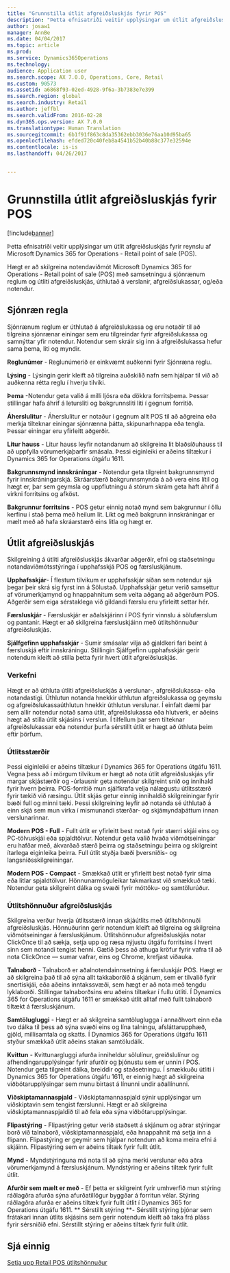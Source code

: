 ```yaml
---
title: "Grunnstilla útlit afgreiðsluskjás fyrir POS"
description: "Þetta efnisatriði veitir upplýsingar um útlit afgreiðsluskjás fyrir reynslu af Microsoft Dynamics 365 for Operations - Retail point of sale (POS)."
author: josaw1
manager: AnnBe
ms.date: 04/04/2017
ms.topic: article
ms.prod: 
ms.service: Dynamics365Operations
ms.technology: 
audience: Application user
ms.search.scope: AX 7.0.0, Operations, Core, Retail
ms.custom: 90573
ms.assetid: a6868f93-02ed-4928-9f6a-3b7383e7e399
ms.search.region: global
ms.search.industry: Retail
ms.author: jeffbl
ms.search.validFrom: 2016-02-28
ms.dyn365.ops.version: AX 7.0.0
ms.translationtype: Human Translation
ms.sourcegitcommit: 6b1f91f863c8da35362ebb3036e76aa10d95ba65
ms.openlocfilehash: efded720c40feb8a4541b52b40b88c377e32594e
ms.contentlocale: is-is
ms.lasthandoff: 04/26/2017


---
```


# <a name="configure-screen-layouts-for-pos"></a>Grunnstilla útlit afgreiðsluskjás fyrir POS

[!include[banner](includes/banner.md)]


Þetta efnisatriði veitir upplýsingar um útlit afgreiðsluskjás fyrir reynslu af Microsoft Dynamics 365 for Operations - Retail point of sale (POS).

Hægt er að skilgreina notendaviðmót Microsoft Dynamics 365 for Operations - Retail point of sale (POS) með samsetningu á sjónrænum reglum og útliti afgreiðsluskjás, úthlutað á verslanir, afgreiðslukassar, og/eða notendur.

## <a name="visual-profile"></a>Sjónræn regla
Sjónrænum reglum er úthlutað á afgreiðslukassa og eru notaðir til að tilgreina sjónrænar einingar sem eru tilgreindar fyrir afgreiðslukassa og samnýttar yfir notendur. Notendur sem skráir sig inn á afgreiðslukassa hefur sama þema, liti og myndir. 

**Reglunúmer** - Reglunúmerið er einkvæmt auðkenni fyrir Sjónræna reglu. 

**Lýsing** - Lýsingin gerir kleift að tilgreina auðskilið nafn sem hjálpar til við að auðkenna rétta reglu í hverju tilviki.

**Þema** -Notendur geta valið á milli ljósra eða dökkra forritsþema. Þessar stillingar hafa áhrif á letursliti og bakgrunnsliti liti í gegnum forritið.

**Áherslulitur** - Áherslulitur er notaður í gegnum allt POS til að aðgreina eða merkja tilteknar einingar sjónrænna þátta, skipunarhnappa eða tengla. Þessar einingar eru yfirleitt aðgerðir.

**Litur hauss** - Litur hauss leyfir notandanum að skilgreina lit blaðsíðuhauss til að uppfylla vörumerkjaþarfir smásala. Þessi eiginleiki er aðeins tiltækur í Dynamics 365 for Operations útgáfu 1611.

**Bakgrunnsmynd innskráningar** - Notendur geta tilgreint bakgrunnsmynd fyrir innskráningarskjá. Skráarstærð bakgrunnsmynda á að vera eins lítil og hægt er, þar sem geymsla og uppflutningu á stórum skrám geta haft áhrif á virkni forritsins og afköst.

**Bakgrunnur forritsins** - POS getur einnig notað mynd sem bakgrunnur í öllu kerfinu í stað þema með heilum lit. Líkt og með bakgrunn innskráningar er mælt með að hafa skráarstærð eins litla og hægt er.

## <a name="screen-layouts"></a>Útlit afgreiðsluskjás
Skilgreining á útliti afgreiðsluskjás ákvarðar aðgerðir, efni og staðsetningu notandaviðmótsstýringa í upphafsskjá POS og færsluskjánum. 

**Upphafsskjár**- Í flestum tilvikum er upphafsskjár síðan sem notendur sjá þegar þeir skrá sig fyrst inn á Sölustað. Upphafsskjár getur verið samsettur af vörumerkjamynd og hnappahnitum sem veita aðgang að aðgerðum POS. Aðgerðir sem eiga sérstaklega við gildandi færslu eru yfirleitt settar hér. 

**Færsluskjár** - Færsluskjár er aðalskjárinn í POS fyrir vinnslu á sölufærslum og pantanir. Hægt er að skilgreina færsluskjáinn með útlitshönnuður afgreiðsluskjás. 

**Sjálfgefinn upphafsskjár** - Sumir smásalar vilja að gjaldkeri fari beint á færsluskjá eftir innskráningu. Stillingin Sjálfgefinn upphafsskjár gerir notendum kleift að stilla þetta fyrir hvert útlit afgreiðsluskjás.

### <a name="assignment"></a>Verkefni

Hægt er að úthluta útliti afgreiðsluskjás á verslunar-, afgreiðslukassa- eða notandastigi. Úthlutun notanda hnekkir úthlutun afgreiðslukassa og geymslu og afgreiðslukassaúthlutun hnekkir úthlutun verslunar. Í einfalt dæmi þar sem allir notendur notað sama útlit, afgreiðslukassa eða hlutverk, er aðeins hægt að stilla útlit skjásins í verslun. Í tilfellum þar sem tilteknar afgreiðslukassar eða notendur þurfa sérstillt útlit er hægt að úthluta þeim eftir þörfum.

### <a name="layout-sizes"></a>Útlitsstærðir

Þessi eiginleiki er aðeins tiltækur í Dynamics 365 for Operations útgáfu 1611. Vegna þess að í mörgum tilvikum er hægt að nota útlit afgreiðsluskjás yfir margar skjástærðir og -úrlausnir geta notendur skilgreint snið og innihald fyrir hvern þeirra. POS-forritið mun sjálfkrafa velja nálægustu útlitsstærð fyrir tækið við ræsingu. Útlit skjás getur einnig innihaldið skilgreiningar fyrir bæði full og minni tæki. Þessi skilgreining leyfir að notanda sé úthlutað á einn skjá sem mun virka í mismunandi stærðar- og skjámyndaþáttum innan verslunarinnar. 

**Modern POS - Full** - Fullt útlit er yfirleitt best notað fyrir stærri skjái eins og PC-tölvuskjái eða spjaldtölvur. Notendur geta valið hvaða viðmótseiningar eru hafðar með, ákvarðað stærð þeirra og staðsetningu þeirra og skilgreint ítarlega eiginleika þeirra. Full útlit styðja bæði þversniðis- og langsniðsskilgreiningar. 

**Modern POS - Compact** - Smækkað útlit er yfirleitt best notað fyrir síma eða litlar spjaldtölvur. Hönnunarmöguleikar takmarkast við smækkuð tæki. Notendur geta skilgreint dálka og svæði fyrir móttöku- og samtölurúður.

### <a name="screen-layout-designer"></a>Útlitshönnuður afgreiðsluskjás

Skilgreina verður hverja útlitsstærð innan skjáútlits með útlitshönnuði afgreiðsluskjás. Hönnuðurinn gerir notendum kleift að tilgreina og skilgreina viðmótseiningar á færsluskjánum. Útlitshönnuður afgreiðsluskjás notar ClickOnce til að sækja, setja upp og ræsa nýjustu útgáfu forritsins í hvert sinn sem notandi tengist henni. Gætið þess að athuga kröfur fyrir vafra til að nota ClickOnce — sumar vafrar, eins og Chrome, krefjast viðauka. 

**Talnaborð** - Talnaborð er aðalnotendainnsetning á færsluskjár POS. Hægt er að skilgreina það til að sýna allt takkaborðið á skjánum, sem er tilvalið fyrir snertiskjái, eða aðeins inntakssvæði, sem hægt er að nota með tengdu lyklaborði. Stillingar talnaborðsins eru aðeins tiltækar í fullu útliti. Í Dynamics 365 for Operations útgáfu 1611 er smækkað útlit alltaf með fullt talnaborð tiltækt á færsluskjánum.

**Samtölugluggi** - Hægt er að skilgreina samtöluglugga í annaðhvort einn eða tvo dálka til þess að sýna svæði eins og lína talningu, afsláttarupphæð, gjöld, millisamtala og skatts. Í Dynamics 365 for Operations útgáfu 1611 styður smækkað útlit aðeins stakan samtöludálk. 

**Kvittun** - Kvittunargluggi afurða inniheldur sölulínur, greiðslulínur og afhendingarupplýsingar fyrir afurðir og þjónustu sem er unnin í POS. Notendur geta tilgreint dálka, breiddir og staðsetningu. Í smækkuðu útliti í Dynamics 365 for Operations útgáfu 1611, er einnig hægt að skilgreina viðbótarupplýsingar sem munu birtast á línunni undir aðallínunni. 

**Viðskiptamannaspjald** - Viðskiptamannaspjald sýnir upplýsingar um viðskiptavin sem tengist færslunni. Hægt er að skilgreina viðskiptamannaspjaldið til að fela eða sýna viðbótarupplýsingar. 

**Flipastýring** - Flipastýring getur verið staðsett á skjánum og aðrar stýringar borð við talnaborð, viðskiptamannaspjald, eða hnappahnit má setja inn á flipann. Flipastýring er geymir sem hjálpar notendum að koma meira efni á skjáinn. Flipastýring sem er aðeins tiltæk fyrir fullt útlit. 

**Mynd** - Myndstýringuna má nota til að sýna merki verslunar eða aðra vörumerkjamynd á færsluskjánum. Myndstýring er aðeins tiltæk fyrir fullt útlit. 

**Afurðir sem mælt er með** - Ef þetta er skilgreint fyrir umhverfið mun stýring ráðlagðra afurða sýna afurðatillögur byggðar á forritun vélar. Stýring ráðlagðra afurða er aðeins tiltæk fyrir fullt útlit í Dynamics 365 for Operations útgáfu 1611. ** Sérstillt stýring **- Sérstillt stýring þjónar sem frátakari innan útlits skjásins sem gerir notendum kleift að taka frá pláss fyrir sérsniðið efni. Sérstillt stýring er aðeins tiltæk fyrir fullt útlit.

<a name="see-also"></a>Sjá einnig
--------

[Setja upp Retail POS útlitshönnuður](install-pos-layout-designer.md)




